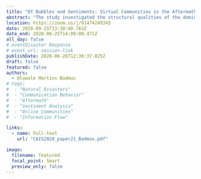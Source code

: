 ```yaml
---
title: "Of Bubbles and Sentiments: Virtual Communities in the Aftermath of Dorian"
abstract: "The study investigated the structural qualities of the dominant virtual Twitter communities enduring in the aftermath of a natural disaster and how they influence the flow of information among social actors in the network. By employing a combination of textual and social network analyses on tweets associated with Hurricane Dorian, the study reinforces the findings of previous studies that information propagation is determined by nature of interactional communities built in the different stages of an emergency event and that sentiments and choice of user message keywords follow along the lines of geographical proximity to the affected zines. Engagements among social actors led to formation of virtual communities that were found to be dominated by hierarchical, polarized and insulated structural features which characteristically determine their information propagation patterns. These information community clusters demonstrate highly defined boundaries with sparse overlaps. Also, political and media actors demonstrate the most influences during this phase of the disaster. Implications of these findings for both research and practice as well as the limitations of research findings were discussed"
location: https://zoom.us/j/91474249343
date: 2020-09-25T13:30:00.763Z
date_end: 2020-09-25T14:00:00.471Z
all_day: false
# eventDisaster Response
# event_url: session-link
publishDate: 2020-06-26T12:36:37.825Z
draft: false
featured: false
authors:
  - Oluwole Martins Badmus
# tags:
#  - "Natural Disasters"
#  - "Communication Behavior"
#  - "Aftermath"
#  - "Sentiment Analysis"
#  - "Online Communities"
#  - "Information Flow"

links:
  - name: Full-text
    url: "CAIS2020_paper21_Badmus.pdf"

image:
  filename: featured
  focal_point: Smart
  preview_only: false
---
```

